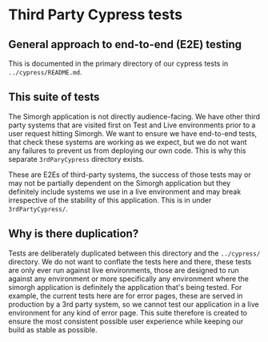 # Third Party Cypress tests

## General approach to end-to-end (E2E) testing
This is documented in the primary directory of our cypress tests in `../cypress/README.md`.


## This suite of tests
The Simorgh application is not directly audience-facing. We have other third party systems that are visited first on Test and Live environments prior to a user request hitting Simorgh. We want to ensure we have end-to-end tests, that check these systems are working as we expect, but we do not want any failures to prevent us from deploying our own code. This is why this separate `3rdParyCypress` directory exists.

These are E2Es of third-party systems, the success of those tests may or may not be partially dependent on the Simorgh application but they definitely include systems we use in a live environment and may break irrespective of the stability of this application. This is in under `3rdPartyCypress/`.

## Why is there duplication?
Tests are deliberately duplicated between this directory and the `../cypress/` directory. We do not want to conflate the tests here and there, these tests are only ever run against live environments, those are designed to run against any environment or more specifically any environment where the simorgh application is definitely the application that's being tested. For example, the current tests here are for error pages, these are served in production by a 3rd party system, so we cannot test our application in a live environment for any kind of error page. This suite therefore is created to ensure the most consistent possible user experience while keeping our build as stable as possible.
